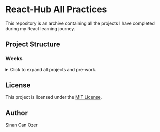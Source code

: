 # React-Hub All Practices

This repository is an archive containing all the projects I have completed during my React learning journey.

## Project Structure

### Weeks

<details>
<summary>Click to expand all projects and pre-work.</summary>

| #   | Project Name | Source Code                                                                                      |
| --- |--------------|--------------------------------------------------------------------------------------------------|
| 0   | Pre Work     | [Source](https://github.com/sinantech/PatikaFrontEndCourse/blob/main/PreworkPractice/index.html) |
| 1   | Week-1       | [Source](https://github.com/sinantech/PatikaFrontendCourse/tree/main/1st-week)                     |
| 2   | Week-2       | [Source](https://github.com/sinantech/PatikaFrontendCourse/tree/main/2nd-week)                     |
| 3   | Week-3       | [Source](https://github.com/sinantech/PatikaFrontendCourse/tree/main/3rd-week)                     |
| 4   | Week-4       | [Source](https://github.com/sinantech/PatikaFrontendCourse/tree/main/4th-week)                     |
| 5   | Week-5       | [Source](https://github.com/sinantech/PatikaFrontendCourse/tree/main/5th-week)                     |
| 6   | Week-6       | [Source](https://github.com/sinantech/PatikaFrontendCourse/tree/main/6th-week)                     |
| 7   | Week-7       | [Source](https://github.com/sinantech/PatikaFrontendCourse/tree/main/7th-week)                     |
| 8   | Week-8       | [Source](https://github.com/sinantech/PatikaFrontendCourse/tree/main/8th-week)                     |
| 9   | Week-9       | [Source](https://github.com/sinantech/PatikaFrontendCourse/tree/main/9th-week)                     |

Week 7 main.js kodları açıklaması:

AOS (Animate On Scroll) Başlatılması:

AOS.init({ ... }): Sayfa yüklendiğinde animasyonları başlatmak için AOS kütüphanesi yapılandırılıyor. startEvent: 'load' ile animasyonlar sayfa yüklendiğinde başlayacak. offset: 20 ile animasyonların başlaması için elemanlar görünür alanın 20 piksel içine girdiğinde tetiklenecek. once: true ile animasyonlar sadece bir kez çalışacak.
Swiper Başlatılması (Kamera Bölümü):

new Swiper('#camera .swiper', { ... }): Kamera bölümünde bir Swiper kaydırıcısı başlatılıyor. speed: 600 ile geçiş hızı 600 milisaniye olarak ayarlanıyor. spaceBetween: 12 ile slaytlar arasındaki boşluk 12 piksel olarak ayarlanıyor. navigation objesi ile önceki ve sonraki butonları etkinleştiriliyor.
GLightbox Başlatılması (Genel):

GLightbox({ selector: '.glightbox' }): Genel lightbox (açılır görsel gösterici) başlatılıyor ve .glightbox seçicisine sahip elemanları hedef alıyor.
GLightbox Başlatılması (Fotoğraflar):

GLightbox({ selector: '#photos .photo' }): Fotoğraf lightbox başlatılıyor ve #photos .photo seçicisine sahip elemanları hedef alıyor.
Swiper Başlatılması (Yorumlar Bölümü):

new Swiper('#comments .swiper', { ... }): Yorumlar bölümünde bir Swiper kaydırıcısı başlatılıyor. pagination objesi ile sayfalandırma butonları etkinleştiriliyor ve tıklanabilir hale getiriliyor.
Header Elementinin Alınması:

var header = document.getElementById('header'): Header (üst bilgi) elementini header değişkenine atıyor.
Header'ın Kaydırıldığında Sınıf Eklenmesi/Kaldırılması:

var headerScrolledHandler = function () { ... }: Bu fonksiyon, sayfa 100 pikselden fazla kaydırıldığında header elementine header-scrolled sınıfını ekliyor, aksi takdirde bu sınıfı kaldırıyor.
HeaderScrolledHandler'ın Olaylara Eklenmesi:

window.addEventListener('load', headerScrolledHandler): Sayfa yüklendiğinde headerScrolledHandler fonksiyonu çağrılıyor.
document.addEventListener('scroll', headerScrolledHandler): Sayfa kaydırıldığında headerScrolledHandler fonksiyonu çağrılıyor.
Tüm 'scrollto' Sınıfına Sahip Bağlantıların Alınması:

var links = document.getElementsByClassName('scrollto'): Tüm .scrollto sınıfına sahip bağlantı elemanları links değişkenine atanıyor.
Her Bölüm İçin Doğru Linkin Odaklanması:

var focusSectionLink = function (event) { ... }: Bu fonksiyon, her scrollto bağlantısı için, kullanıcı sayfayı kaydırdığında doğru linkin odaklanmasını sağlıyor. Bağlantının hash değeri (örneğin #section1) ile ilgili bölüm bulunuyor ve sayfanın kaydırma pozisyonuna göre linkin active sınıfı ekleniyor veya kaldırılıyor.
Bağlantıya Tıklandığında İlgili Bölüme Yumuşak Geçiş:

var focusSection = function (event) { ... }: Bu fonksiyon, bağlantıya tıklandığında ilgili bölüme yumuşak bir geçiş yapılmasını sağlıyor. event.preventDefault() ile varsayılan tıklama davranışı durduruluyor ve sayfanın hedef bölüme kaydırılması sağlanıyor.
Sayfa Kaydırıldığında focusSectionLink'in Çağrılması:

window.addEventListener('scroll', focusSectionLink): Sayfa kaydırıldığında focusSectionLink fonksiyonu çağrılıyor.
'scrollto' Sınıfına Sahip Bağlantılara Tıklama Olayının Eklenmesi:

for (const link of links) { link.addEventListener('click', focusSection) }: Her scrollto sınıfına sahip bağlantıya tıklama olayı ekleniyor ve focusSection fonksiyonu çağrılıyor.
Bu kod, web sayfasının farklı bölümlerini kaydırma ve animasyonlarla daha kullanıcı dostu hale getirmeyi amaçlıyor. Swiper ve GLightbox gibi kütüphanelerle kaydırıcılar ve lightbox özellikleri ekleniyor, ve scroll animasyonları ile kullanıcı etkileşimi artırılıyor.


</details>



## License

This project is licensed under the [MIT License](https://choosealicense.com/licenses/mit/).

## Author

Sinan Can Ozer